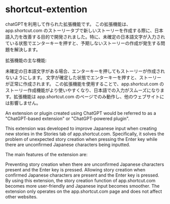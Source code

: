 # shortcut-extention

chatGPTを利用して作られた拡張機能です。
この拡張機能は、app.shortcut.com のストーリータブで新しいストーリーを作成する際に、日本語入力を改善する目的で開発されました。特に、未確定の日本語文字が入力されている状態でエンターキーを押すと、予期しないストーリーの作成が発生する問題を解決します。

拡張機能の主な機能:

未確定の日本語文字がある場合、エンターキーを押してもストーリーが作成されないようにします。
文字が確定した状態でエンターキーを押すと、ストーリーが正常に作成されます。
この拡張機能を使用することで、app.shortcut.com のストーリー作成機能がより使いやすくなり、日本語での入力がスムーズになります。拡張機能は app.shortcut.com のページでのみ動作し、他のウェブサイトには影響しません。

An extension or plugin created using ChatGPT would be referred to as a "ChatGPT-based extension" or "ChatGPT-powered plugin".

This extension was developed to improve Japanese input when creating new stories in the Stories tab of app.shortcut.com. Specifically, it solves the problem of unexpected story creation when pressing the Enter key while there are unconfirmed Japanese characters being inputted.

The main features of the extension are:

Preventing story creation when there are unconfirmed Japanese characters present and the Enter key is pressed.
Allowing story creation when confirmed Japanese characters are present and the Enter key is pressed.
By using this extension, the story creation function of app.shortcut.com becomes more user-friendly and Japanese input becomes smoother. The extension only operates on the app.shortcut.com page and does not affect other websites.
